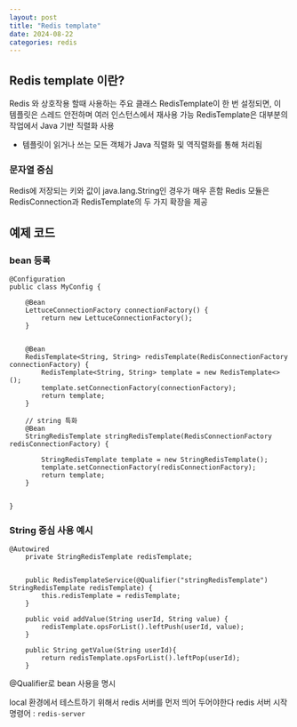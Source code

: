 ```yaml
---
layout: post
title: "Redis template"
date: 2024-08-22
categories: redis 
---
```




## Redis template 이란?
Redis 와 상호작용 할때 사용하는 주요 클래스
RedisTemplate이 한 번 설정되면, 이 템플릿은 스레드 안전하며 여러 인스턴스에서 재사용 가능
RedisTemplate은 대부분의 작업에서 Java 기반 직렬화 사용
- 템플릿이 읽거나 쓰는 모든 객체가 Java 직렬화 및 역직렬화를 통해 처리됨


### 문자열 중심
Redis에 저장되는 키와 값이 java.lang.String인 경우가 매우 흔함
Redis 모듈은 RedisConnection과 RedisTemplate의 두 가지 확장을 제공


## 예제 코드
### bean 등록
```
@Configuration
public class MyConfig {

    @Bean
    LettuceConnectionFactory connectionFactory() {
        return new LettuceConnectionFactory();
    }


    @Bean
    RedisTemplate<String, String> redisTemplate(RedisConnectionFactory connectionFactory) {
        RedisTemplate<String, String> template = new RedisTemplate<>();
        template.setConnectionFactory(connectionFactory);
        return template;
    }

    // string 특화
    @Bean
    StringRedisTemplate stringRedisTemplate(RedisConnectionFactory redisConnectionFactory) {

        StringRedisTemplate template = new StringRedisTemplate();
        template.setConnectionFactory(redisConnectionFactory);
        return template;
    }


}
```

### String 중심 사용 예시
```
@Autowired
    private StringRedisTemplate redisTemplate;


    public RedisTemplateService(@Qualifier("stringRedisTemplate") StringRedisTemplate redisTemplate) {
        this.redisTemplate = redisTemplate;
    }

    public void addValue(String userId, String value) {
        redisTemplate.opsForList().leftPush(userId, value);
    }

    public String getValue(String userId){
        return redisTemplate.opsForList().leftPop(userId);
    }

```
@Qualifier로 bean 사용을 명시 


local 환경에서 테스트하기 위해서 redis 서버를 먼저 띄어 두어야한다
redis 서버 시작 명령어 : `redis-server`